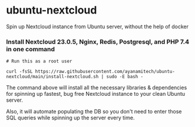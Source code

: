 # ubuntu-nextcloud

Spin up Nextcloud instance from Ubuntu server, without the help of docker


### Install Nextcloud 23.0.5, Nginx, Redis, Postgresql, and PHP 7.4 in one command

```
# Run this as a root user

curl -fsSL https://raw.githubusercontent.com/ayanamitech/ubuntu-nextcloud/main/install-nextcloud.sh | sudo -E bash -
```

The command above will install all the necessary libraries & dependencies for spinning up fastest, bug free Nextcloud instance to your clean Ubuntu server.

Also, it will automate populating the DB so you don't need to enter those SQL queries while spinning up the server every time.
